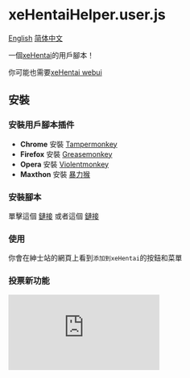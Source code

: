 # xeHentaiHelper.user.js

[English](README.md) [简体中文](README.chs.md)

一個[xeHentai](https://github.com/fffonion/xeHentai)的用戶腳本！

你可能也需要[xeHentai webui](https://github.com/fffonion/xeHentai-webui)

## 安裝

### 安裝用戶腳本插件

- **Chrome** 安裝 [Tampermonkey](https://chrome.google.com/webstore/detail/tampermonkey/dhdgffkkebhmkfjojejmpbldmpobfkfo)
- **Firefox** 安裝 [Greasemonkey](https://addons.mozilla.org/en-US/firefox/addon/greasemonkey/)
- **Opera** 安裝 [Violentmonkey](https://addons.opera.com/en/extensions/details/violent-monkey/)
- **Maxthon** 安裝 [暴力猴](http://extension.maxthon.com/detail/index.php?view_id=1680)

### 安裝腳本

單擊這個 [鏈接](https://github.com/fffonion/xeHentaiHelper.user.js/raw/master/xeHentaiHelper.user.js) 或者這個 [鏈接](https://dl.yooooo.us/userscripts/xeHentaiHelper.user.js)

### 使用

你會在紳士站的網頁上看到`添加到xeHentai`的按鈕和菜單

### 投票新功能

[![Feature Requests](http://feathub.com/fffonion/xeHentaiHelper.user.js?format=svg)](http://feathub.com/fffonion/xeHentaiHelper.user.js)
